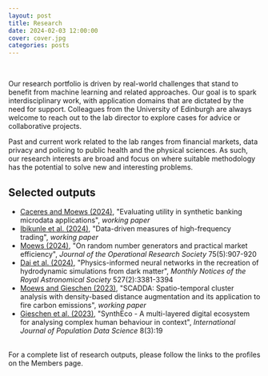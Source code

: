 ```yaml
---
layout: post
title: Research
date: 2024-02-03 12:00:00
cover: cover.jpg
categories: posts
---
```


<br>

Our research portfolio is driven by real-world challenges that stand to benefit from machine learning and related approaches. Our goal is to spark interdisciplinary work, with application domains that are dictated by the need for support. Colleagues from the University of Edinburgh are always welcome to reach out to the lab director to explore cases for advice or collaborative projects.

Past and current work related to the lab ranges from financial markets, data privacy and policing to public health and the physical sciences. As such, our research interests are broad and focus on where suitable methodology has the potential to solve new and interesting problems.

## Selected outputs

- [Caceres and Moews (2024)](https://arxiv.org/abs/2410.22519), "Evaluating utility in synthetic banking microdata applications", _working paper_
- [Ibikunle et al. (2024)](https://arxiv.org/abs/2405.08101), "Data-driven measures of high-frequency trading", _working paper_
- [Moews (2024)](https://doi.org/10.1080/01605682.2023.2219292), "On random number generators and practical market efficiency", _Journal of the Operational Research Society_ 75(5):907-920
- [Dai et al. (2024)](https://doi.org/10.1093/mnras/stad3394), "Physics-informed neural networks in the recreation of hydrodynamic simulations from dark matter", _Monthly Notices of the Royal Astronomical Society_ 527(2):3381-3394
- [Moews and Gieschen (2023)](https://arxiv.org/abs/2311.04290), "SCADDA: Spatio-temporal cluster analysis with density-based distance augmentation and its application to fire carbon emissions", _working paper_
- [Gieschen et al. (2023)](https://doi.org/10.23889/ijpds.v8i3.2285), "SynthEco - A multi-layered digital ecosystem for analysing complex human behaviour in context", _International Journal of Population Data Science_ 8(3):19

<br>
For a complete list of research outputs, please follow the links to the profiles on the Members page.

<br>
